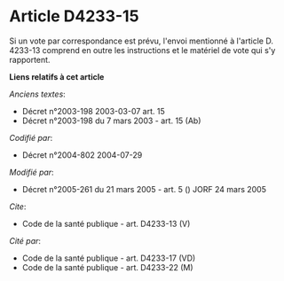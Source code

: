 # Article D4233-15

Si un vote par correspondance est prévu, l'envoi mentionné à l'article D. 4233-13 comprend en outre les instructions et le
matériel de vote qui s'y rapportent.

**Liens relatifs à cet article**

_Anciens textes_:

  - Décret n°2003-198 2003-03-07 art. 15
  - Décret n°2003-198 du 7 mars 2003 - art. 15 (Ab)

_Codifié par_:

  - Décret n°2004-802 2004-07-29

_Modifié par_:

  - Décret n°2005-261 du 21 mars 2005 - art. 5 () JORF 24 mars 2005

_Cite_:

  - Code de la santé publique - art. D4233-13 (V)

_Cité par_:

  - Code de la santé publique - art. D4233-17 (VD)
  - Code de la santé publique - art. D4233-22 (M)
